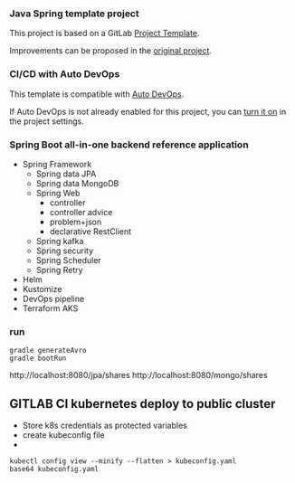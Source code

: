 ### Java Spring template project

This project is based on a GitLab [Project Template](https://docs.gitlab.com/ee/gitlab-basics/create-project.html).

Improvements can be proposed in the [original project](https://gitlab.com/gitlab-org/project-templates/spring).

### CI/CD with Auto DevOps

This template is compatible with [Auto DevOps](https://docs.gitlab.com/ee/topics/autodevops/).

If Auto DevOps is not already enabled for this project, you can [turn it on](https://docs.gitlab.com/ee/topics/autodevops/#enabling-auto-devops) in the project settings.

### Spring Boot all-in-one backend reference application
- Spring Framework
  - Spring data JPA
  - Spring data MongoDB
  - Spring Web
    - controller
    - controller advice
    - problem+json
    - declarative RestClient
  - Spring kafka
  - Spring security
  - Spring Scheduler
  - Spring Retry
- Helm
- Kustomize
- DevOps pipeline
- Terraform AKS

### run


```
gradle generateAvro
gradle bootRun
```
http://localhost:8080/jpa/shares
http://localhost:8080/mongo/shares

## GITLAB CI kubernetes deploy to public cluster

- Store k8s credentials as protected variables
- create kubeconfig file
- 

```
kubectl config view --minify --flatten > kubeconfig.yaml
base64 kubeconfig.yaml
```


